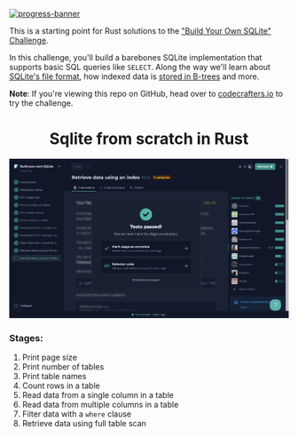 [![progress-banner](https://backend.codecrafters.io/progress/sqlite/61135011-cbb1-439a-8174-50b2886df722)](https://app.codecrafters.io/users/codecrafters-bot?r=2qF)

This is a starting point for Rust solutions to the
["Build Your Own SQLite" Challenge](https://codecrafters.io/challenges/sqlite).

In this challenge, you'll build a barebones SQLite implementation that supports
basic SQL queries like `SELECT`. Along the way we'll learn about
[SQLite's file format](https://www.sqlite.org/fileformat.html), how indexed data
is
[stored in B-trees](https://jvns.ca/blog/2014/10/02/how-does-sqlite-work-part-2-btrees/)
and more.

**Note**: If you're viewing this repo on GitHub, head over to
[codecrafters.io](https://codecrafters.io) to try the challenge.

<h1 align="center">Sqlite from scratch in Rust</h1>

<div align="center">
    <img src="/rust-8.png" alt="Project progress image">
</div>

### Stages:
1. Print page size 
2. Print number of tables
3. Print table names
4. Count rows in a table
5. Read data from a single column in a table
6. Read data from multiple columns in a table
7. Filter data with a `where` clause
8. Retrieve data using full table scan
